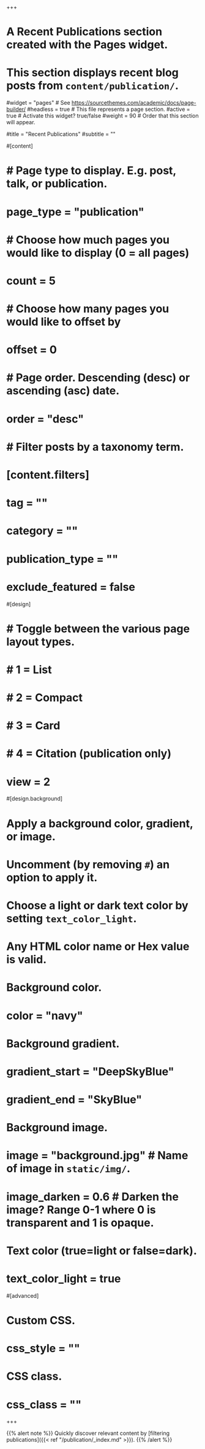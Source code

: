 +++
# A Recent Publications section created with the Pages widget.
# This section displays recent blog posts from `content/publication/`.

#widget = "pages"  # See https://sourcethemes.com/academic/docs/page-builder/
#headless = true  # This file represents a page section.
#active = true  # Activate this widget? true/false
#weight = 90  # Order that this section will appear.

#title = "Recent Publications"
#subtitle = ""

#[content]
#  # Page type to display. E.g. post, talk, or publication.
#  page_type = "publication"
  
#  # Choose how much pages you would like to display (0 = all pages)
#  count = 5
  
#  # Choose how many pages you would like to offset by
#  offset = 0

#  # Page order. Descending (desc) or ascending (asc) date.
#  order = "desc"

 # # Filter posts by a taxonomy term.
#  [content.filters]
#    tag = ""
#    category = ""
#    publication_type = ""
#    exclude_featured = false
  
#[design]
#  # Toggle between the various page layout types.
#  #   1 = List
#  #   2 = Compact
#  #   3 = Card
#  #   4 = Citation (publication only)
#  view = 2
  
#[design.background]
  # Apply a background color, gradient, or image.
  #   Uncomment (by removing `#`) an option to apply it.
  #   Choose a light or dark text color by setting `text_color_light`.
  #   Any HTML color name or Hex value is valid.
    
  # Background color.
  # color = "navy"
  
  # Background gradient.
  # gradient_start = "DeepSkyBlue"
  # gradient_end = "SkyBlue"
  
  # Background image.
  # image = "background.jpg"  # Name of image in `static/img/`.
  # image_darken = 0.6  # Darken the image? Range 0-1 where 0 is transparent and 1 is opaque.

  # Text color (true=light or false=dark).
  # text_color_light = true  
  
#[advanced]
 # Custom CSS. 
# css_style = ""
 
 # CSS class.
# css_class = ""
+++

{{% alert note %}}
Quickly discover relevant content by [filtering publications]({{< ref "/publication/_index.md" >}}).
{{% /alert %}}

